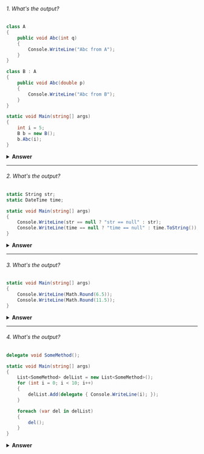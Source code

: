 ###### 1. What's the output?

```cs
class A
{
    public void Abc(int q)
    {
        Console.WriteLine("Abc from A");
    }
}

class B : A
{
    public void Abc(double p)
    {
        Console.WriteLine("Abc from B");
    }
}

static void Main(string[] args)
{
    int i = 5;
    B b = new B();
    b.Abc(i);
}
```

<details><summary><b>Answer</b></summary>
<p>

#### Output: 
Abc from B
#### Explanation: 
Contrary to Java, in C# a class is defined as a component that attempts to be self-sufficient whenever possible. So, the compiler first is looking at the class itself and attempts to resolve a symbol that is requested.

</p>
</details>

---

###### 2. What's the output?

```cs
static String str;
static DateTime time;

static void Main(string[] args)
{
    Console.WriteLine(str == null ? "str == null" : str);
    Console.WriteLine(time == null ? "time == null" : time.ToString());
}
```

<details><summary><b>Answer</b></summary>
<p>

#### Output: 
str == null <br/>
1/1/0001 12:00:00 AM
#### Explanation: 
Both variables are not initialized, but a string is a reference type and DateTime is a value type. The default value of DateTime type is DateTime.MinValue, which equals 1/1/0001 12:00:00 AM.

</p>
</details>

---

###### 3. What's the output?

```cs
static void Main(string[] args)
{
    Console.WriteLine(Math.Round(6.5));
    Console.WriteLine(Math.Round(11.5));
}
```

<details><summary><b>Answer</b></summary>
<p>

#### Output: 
6<br/>
12
#### Explanation: 
.NET uses "Banker's Rounding" (also known as "Round Half to Even") as the default rounding mechanism. In this method, if the number to be rounded is exactly halfway between two other numbers, it is rounded to the nearest even number. This method is often used in financial calculations to reduce bias.

</p>
</details>

---

###### 4. What's the output?

```cs
delegate void SomeMethod();

static void Main(string[] args)
{
    List<SomeMethod> delList = new List<SomeMethod>();
    for (int i = 0; i < 10; i++)
    {
        delList.Add(delegate { Console.WriteLine(i); });
    }

    foreach (var del in delList)
    {
        del();
    }
}
```

<details><summary><b>Answer</b></summary>
<p>

#### Output: 
10  
10  
10  
10  
10  
10  
10  
10  
10  
10

#### Explanation: 
The tricky part here is understanding closures in C#. When the delegate is created, a closure is created, which captures the variable i by reference, not by value. This means that when the delegate is invoked, it will use the value of i at the time of invocation (which is 10), not the value of i at the time the delegate was created. If you wanted each delegate to remember the value of i at the time it was created, you would need to create a temporary variable inside the loop, assign i to it, and use that in the delegate.

</p>
</details>

